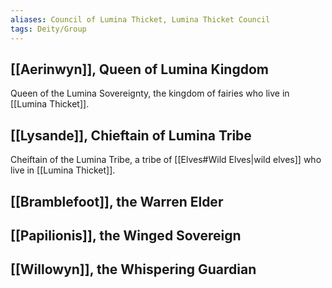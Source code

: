 ```yaml
---
aliases: Council of Lumina Thicket, Lumina Thicket Council
tags: Deity/Group
---
```

## [[Aerinwyn]], Queen of Lumina Kingdom
Queen of the Lumina Sovereignty, the kingdom of fairies who live in [[Lumina Thicket]].
## [[Lysande]], Chieftain of Lumina Tribe
Cheiftain of the Lumina Tribe, a tribe of [[Elves#Wild Elves|wild elves]] who live in [[Lumina Thicket]].
## [[Bramblefoot]], the Warren Elder
## [[Papilionis]], the Winged Sovereign
## [[Willowyn]], the Whispering Guardian